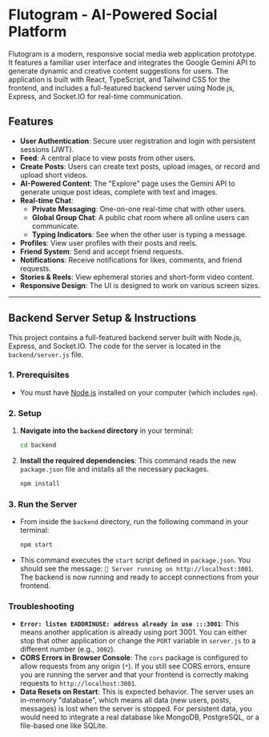 # Flutogram - AI-Powered Social Platform

Flutogram is a modern, responsive social media web application prototype. It features a familiar user interface and integrates the Google Gemini API to generate dynamic and creative content suggestions for users. The application is built with React, TypeScript, and Tailwind CSS for the frontend, and includes a full-featured backend server using Node.js, Express, and Socket.IO for real-time communication.

## Features

- **User Authentication**: Secure user registration and login with persistent sessions (JWT).
- **Feed**: A central place to view posts from other users.
- **Create Posts**: Users can create text posts, upload images, or record and upload short videos.
- **AI-Powered Content**: The "Explore" page uses the Gemini API to generate unique post ideas, complete with text and images.
- **Real-time Chat**:
    - **Private Messaging**: One-on-one real-time chat with other users.
    - **Global Group Chat**: A public chat room where all online users can communicate.
    - **Typing Indicators**: See when the other user is typing a message.
- **Profiles**: View user profiles with their posts and reels.
- **Friend System**: Send and accept friend requests.
- **Notifications**: Receive notifications for likes, comments, and friend requests.
- **Stories & Reels**: View ephemeral stories and short-form video content.
- **Responsive Design**: The UI is designed to work on various screen sizes.

---

## Backend Server Setup & Instructions

This project contains a full-featured backend server built with Node.js, Express, and Socket.IO. The code for the server is located in the `backend/server.js` file.

### **1. Prerequisites**

- You must have [Node.js](https://nodejs.org/) installed on your computer (which includes `npm`).

### **2. Setup**

1.  **Navigate into the `backend` directory** in your terminal:
    ```bash
    cd backend
    ```
2.  **Install the required dependencies**:
    This command reads the new `package.json` file and installs all the necessary packages.
    ```bash
    npm install
    ```

### **3. Run the Server**

- From inside the `backend` directory, run the following command in your terminal:
  ```bash
  npm start
  ```
- This command executes the `start` script defined in `package.json`. You should see the message: `🚀 Server running on http://localhost:3001`. The backend is now running and ready to accept connections from your frontend.

### Troubleshooting

-   **`Error: listen EADDRINUSE: address already in use :::3001`**: This means another application is already using port 3001. You can either stop that other application or change the `PORT` variable in `server.js` to a different number (e.g., `3002`).
-   **CORS Errors in Browser Console**: The `cors` package is configured to allow requests from any origin (`*`). If you still see CORS errors, ensure you are running the server and that your frontend is correctly making requests to `http://localhost:3001`.
-   **Data Resets on Restart**: This is expected behavior. The server uses an in-memory "database", which means all data (new users, posts, messages) is lost when the server is stopped. For persistent data, you would need to integrate a real database like MongoDB, PostgreSQL, or a file-based one like SQLite.